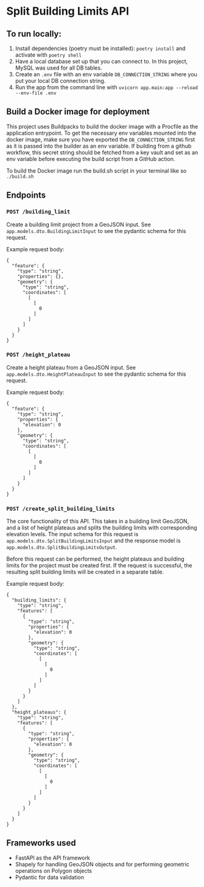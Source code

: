 # Split Building Limits API
## To run locally:

1. Install dependencies (poetry must be installed): `poetry install` and activate with `poetry shell`
2. Have a local database set up that you can connect to. In this project, MySQL was used for all DB tables.
2. Create an `.env` file with an env variable `DB_CONNECTION_STRING` where you put your local DB connection string.
2. Run the app from the command line with `uvicorn app.main:app --reload --env-file .env`

## Build a Docker image for deployment
This project uses Buildpacks to build the docker image with a Procfile as the application entrypoint. 
To get the necessary env variables mounted into the docker image, make sure you have exported the
`DB_CONNECTION_STRING` first as it is passed into the builder as an env variable. If building from a github workflow,
this secret string should be fetched from a key vault and set as an env variable before executing the build script from
a GitHub action.

To build the Docker image run the build.sh script in your terminal like so `./build.sh`

## Endpoints
### `POST /building_limit`
Create a building limit project from a GeoJSON input. See `app.models.dto.BuildingLimitInput` to see the pydantic
schema for this request.

Example request body:
```
{
  "feature": {
    "type": "string",
    "properties": {},
    "geometry": {
      "type": "string",
      "coordinates": [
        [
          [
            0
          ]
        ]
      ]
    }
  }
}
```

### `POST /height_plateau`
Create a height plateau from a GeoJSON input. See `app.models.dto.HeightPlateauInput` to see the pydantic
schema for this request.

Example request body:
```
{
  "feature": {
    "type": "string",
    "properties": {
      "elevation": 0
    },
    "geometry": {
      "type": "string",
      "coordinates": [
        [
          [
            0
          ]
        ]
      ]
    }
  }
}
```

### `POST /create_split_building_limits`
The core functionality of this API. This takes in a building limit GeoJSON, and a list of height plateaus
and splits the building limits with corresponding elevation levels. The input schema for this request is
`app.models.dto.SplitBuildingLimitsInput` and the response model is `app.models.dto.SplitBuildingLimitsOutput`.

Before this request can be performed, the height plateaus and building limits for the project must be created
first. If the request is successful, the resulting split building limits will be created in a separate table.


Example request body:
````
{
  "building_limits": {
    "type": "string",
    "features": [
      {
        "type": "string",
        "properties": {
          "elevation": 0
        },
        "geometry": {
          "type": "string",
          "coordinates": [
            [
              [
                0
              ]
            ]
          ]
        }
      }
    ]
  },
  "height_plateaus": {
    "type": "string",
    "features": [
      {
        "type": "string",
        "properties": {
          "elevation": 0
        },
        "geometry": {
          "type": "string",
          "coordinates": [
            [
              [
                0
              ]
            ]
          ]
        }
      }
    ]
  }
}
````

## Frameworks used
- FastAPI as the API framework
- Shapely for handling GeoJSON objects and for performing geometric operations on Polygon objects
- Pydantic for data validation